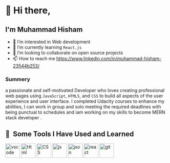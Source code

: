 # 👋 Hi there,
  ## I'm Muhammad Hisham
- 👀 I’m interested in Web development
- 🌱 I’m currently learning `React.js`
- 💞️ I’m looking to collaborate on open source projects
- 📫 How to reach me https://www.linkedin.com/in/muhammad-hisham-23544b253/

### Summery
a passionate and self-motivated Developer who loves creating professional web pages using `JavaScript`, `HTML5`, and `CSS`  to build all aspects of the user experience and user interface.
I completed Udacity courses to enhance my abilities, I can work in group and solo meeting the required deadlines with being punctual to schedules and iam working on my skills to become MERN stack developer .

<h2> 🚀 &nbsp;Some Tools I Have Used and Learned</h2>
<p align="left">
<img src="https://cdn.jsdelivr.net/gh/devicons/devicon/icons/vscode/vscode-original.svg" alt="vscode" width="45" height="45"/>
<img src="https://cdn.jsdelivr.net/gh/devicons/devicon/icons/html/html-original.svg" alt="Html" width="45" height="45"/>
<img src="https://icons8.com/icon/21278/css3" alt="CSS" width="45" height="45"/>
<img src="https://icons8.com/icon/108784/javascript" alt="js" width="45" height="45"/>
<img src="https://icons8.com/icon/114474/json" alt="json" width="45" height="45"/>
<img src="https://icons8.com/icon/wPohyHO_qO1a/react" alt="react" width="45" height="45"/>
<img src="https://icons8.com/icon/20906/git" alt="git" width="45" height="45"/>
</p>
<!---
mohamedhesham221/mohamedhesham221 is a ✨ special ✨ repository because its `README.md` (this file) appears on your GitHub profile.
You can click the Preview link to take a look at your changes.
--->
